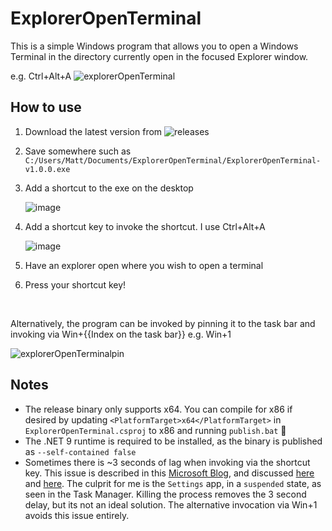 # ExplorerOpenTerminal

This is a simple Windows program that allows you to open a Windows Terminal in the directory currently open in the focused Explorer window.

e.g. Ctrl+Alt+A
![explorerOpenTerminal](https://github.com/user-attachments/assets/84e96531-90f6-4e6f-a0d8-b74bf7058f36)

## How to use
1. Download the latest version from ![releases](https://github.com/MattParkerDev/ExplorerOpenTerminal/releases)
2. Save somewhere such as `C:/Users/Matt/Documents/ExplorerOpenTerminal/ExplorerOpenTerminal-v1.0.0.exe`
3. Add a shortcut to the exe on the desktop

	![image](https://github.com/user-attachments/assets/cb44c096-2e61-473c-bcf6-addd3ba1ab36)

4. Add a shortcut key to invoke the shortcut. I use Ctrl+Alt+A

	![image](https://github.com/user-attachments/assets/32701795-d8fe-42ef-beb6-858b0006df21)

5. Have an explorer open where you wish to open a terminal
6. Press your shortcut key!
<br>

Alternatively, the program can be invoked by pinning it to the task bar and invoking via Win+{{Index on the task bar}} e.g. Win+1

![explorerOpenTerminalpin](https://github.com/user-attachments/assets/e6026bbd-87de-4834-9fa1-4afadec09aa7)

## Notes
* The release binary only supports x64. You can compile for x86 if desired by updating `<PlatformTarget>x64</PlatformTarget>` in `ExplorerOpenTerminal.csproj` to x86 and running `publish.bat` 🙂
* The .NET 9 runtime is required to be installed, as the binary is published as `--self-contained false`
* Sometimes there is ~3 seconds of lag when invoking via the shortcut key. This issue is described in this [Microsoft Blog](https://devblogs.microsoft.com/oldnewthing/20120502-00/?p=7723), and discussed [here](https://superuser.com/questions/1189992/desktop-shortcut-key-takes-too-much-time-to-open) and [here](https://superuser.com/questions/426947/slow-windows-desktop-keyboard-shortcuts). The culprit for me is the `Settings` app, in a `suspended` state, as seen in the Task Manager. Killing the process removes the 3 second delay, but its not an ideal solution. The alternative invocation via Win+1 avoids this issue entirely.
